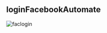 ## loginFacebookAutomate

![faclogin](https://github.com/Jyotisulakhe/loginFacebookAutomate/assets/122368666/7db598a5-063c-4999-a73c-3d1e972e89c0)
